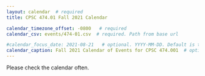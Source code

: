 ```yaml
---
layout: calendar  # required
title: CPSC 474.01 Fall 2021 Calendar

calendar_timezone_offset: -0800   # required
calendar_csv: events/474-01.csv  # required. Path from base url

#calendar_focus_date: 2021-08-21   # optional. YYYY-MM-DD. Default is today's date
calendar_caption: Fall 2021 Calendar of Events for CPSC 474.001  # optional
---
```


Please check the calendar often. 
